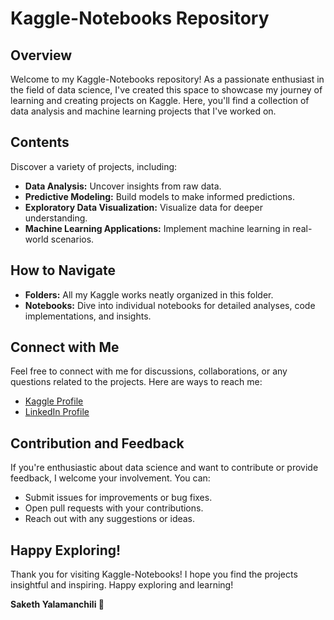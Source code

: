 # Kaggle-Notebooks Repository

## Overview

Welcome to my Kaggle-Notebooks repository! As a passionate enthusiast in the field of data science, I've created this space to showcase my journey of learning and creating projects on Kaggle. Here, you'll find a collection of data analysis and machine learning projects that I've worked on.

## Contents

Discover a variety of projects, including:
- **Data Analysis:** Uncover insights from raw data.
- **Predictive Modeling:** Build models to make informed predictions.
- **Exploratory Data Visualization:** Visualize data for deeper understanding.
- **Machine Learning Applications:** Implement machine learning in real-world scenarios.

## How to Navigate

- **Folders:** All my Kaggle works neatly organized in this folder.
- **Notebooks:** Dive into individual notebooks for detailed analyses, code implementations, and insights.

## Connect with Me

Feel free to connect with me for discussions, collaborations, or any questions related to the projects. Here are ways to reach me:
- [Kaggle Profile](https://www.kaggle.com/sakethyalamanchili)
- [LinkedIn Profile](https://www.linkedin.com/in/saketh05/)

## Contribution and Feedback

If you're enthusiastic about data science and want to contribute or provide feedback, I welcome your involvement. You can:
- Submit issues for improvements or bug fixes.
- Open pull requests with your contributions.
- Reach out with any suggestions or ideas.

## Happy Exploring!

Thank you for visiting Kaggle-Notebooks! I hope you find the projects insightful and inspiring. Happy exploring and learning!

**Saketh Yalamanchili 🚀**
